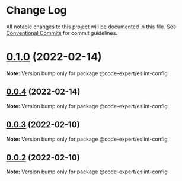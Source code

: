 # Change Log

All notable changes to this project will be documented in this file.
See [Conventional Commits](https://conventionalcommits.org) for commit guidelines.

# [0.1.0](https://github.com/CodeExpertETH/configs/compare/@code-expert/eslint-config@0.0.4...@code-expert/eslint-config@0.1.0) (2022-02-14)

**Note:** Version bump only for package @code-expert/eslint-config





## [0.0.4](https://github.com/CodeExpertETH/configs/compare/@code-expert/eslint-config@0.0.3...@code-expert/eslint-config@0.0.4) (2022-02-14)

**Note:** Version bump only for package @code-expert/eslint-config





## [0.0.3](https://github.com/CodeExpertETH/configs/compare/@code-expert/eslint-config@0.0.2...@code-expert/eslint-config@0.0.3) (2022-02-10)

**Note:** Version bump only for package @code-expert/eslint-config





## [0.0.2](https://github.com/CodeExpertETH/configs/compare/@code-expert/eslint-config@0.2.1...@code-expert/eslint-config@0.0.2) (2022-02-10)

**Note:** Version bump only for package @code-expert/eslint-config
